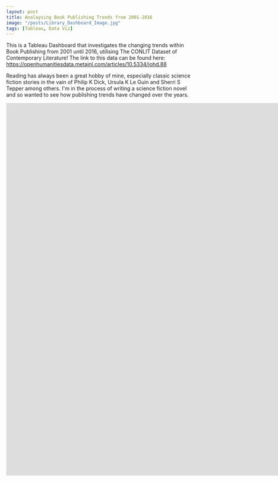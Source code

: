 ```yaml
---
layout: post
title: Analaysing Book Publishing Trends from 2001-2016
image: "/posts/Library_Dashboard_Image.jpg"
tags: [Tableau, Data Viz]
---
```


This is a Tableau Dashboard that investigates the changing trends within Book Publishing from 2001 until 2016, utilising The CONLIT Dataset of Contemporary Literature! The link to this data can be found here: https://openhumanitiesdata.metajnl.com/articles/10.5334/johd.88

Reading has always been a great hobby of mine, especially classic science fiction stories in the vain of Philip K Dick, Ursula K Le Guin and Sherri S Tepper among others. I'm in the process of writing a science fiction novel and so wanted to see how publishing trends have changed over the years.

<p align="center"><iframe seamless frameborder="0" src="https://public.tableau.com/views/BookAnalysis2001-2021/BookAnalysis2001-2016?:embed=yes&:display_count=yes&:showVizHome=no" width = '1600' height = '1000'></iframe></p>
